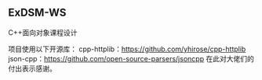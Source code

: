 ## ExDSM-WS
C++面向对象课程设计

项目使用以下开源库：
	cpp-httplib：https://github.com/yhirose/cpp-httplib
	json-cpp：https://github.com/open-source-parsers/jsoncpp
在此对大佬们的付出表示感谢。
